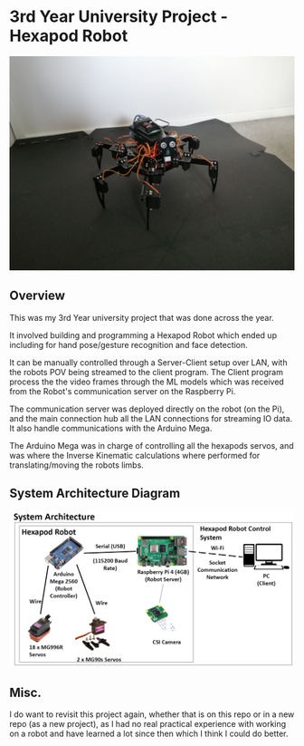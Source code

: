 # 3rd Year University Project - Hexapod Robot

![Robot Picture](Figs/Robot.jpg)

## Overview
This was my 3rd Year university project that was done across the year.

It involved building and programming a Hexapod Robot which ended up including for hand pose/gesture recognition and face detection.

It can be manually controlled through a Server-Client setup over LAN, with the robots POV being streamed to the client program.
The Client program process the the video frames through the ML models which was received from the Robot's communication server on the Raspberry Pi.

The communication server was deployed directly on the robot (on the Pi), and the main connection hub all the LAN connections for streaming IO data. It also handle communications with the Arduino Mega.

The Arduino Mega was in charge of controlling all the hexapods servos, and was where the Inverse Kinematic calculations where performed for translating/moving the robots limbs.

## System Architecture Diagram
![System Architecture Diagram](Figs/System%20Arch.png)

## Misc.

I do want to revisit this project again, whether that is on this repo or in a new repo (as a new project), as I had no real practical experience with working on a robot and have learned a lot since then which I think I could do better. 